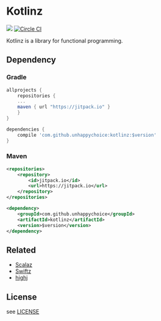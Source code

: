 # Kotlinz

[![](https://jitpack.io/v/unhappychoice/kotlinz.svg)](https://jitpack.io/#unhappychoice/kotlinz)
[![Circle CI](https://circleci.com/gh/unhappychoice/kotlinz.svg?style=svg)](https://circleci.com/gh/unhappychoice/kotlinz)

Kotlinz is a library for functional programming.

## Dependency

### Gradle

```groovy
allprojects {
    repositories {
    ...
    maven { url "https://jitpack.io" }
    }
}

dependencies { 
    compile 'com.github.unhappychoice:kotlinz:$version'
}
```

### Maven

```xml
<repositories>
    <repository>
        <id>jitpack.io</id>
        <url>https://jitpack.io</url>
    </repository>
</repositories>

<dependency>
    <groupId>com.github.unhappychoice</groupId>
    <artifactId>kotlinz</artifactId>
    <version>$version</version>
</dependency>
```

## Related
- [Scalaz](https://github.com/scalaz/scalaz)
- [Swiftz](https://github.com/typelift/Swiftz)
- [highj](https://github.com/DanielGronau/highj)

## License
see [LICENSE](LICENSE)
